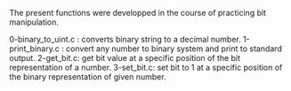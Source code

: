 The present functions were developped in the course of practicing bit manipulation.

0-binary_to_uint.c : converts binary string to a decimal number.
1-print_binary.c : convert any number to binary system and print to standard output.
2-get_bit.c: get bit value at a specific position of the bit representation of a number.
3-set_bit.c: set bit to 1 at a specific position of the binary representation of given number.
